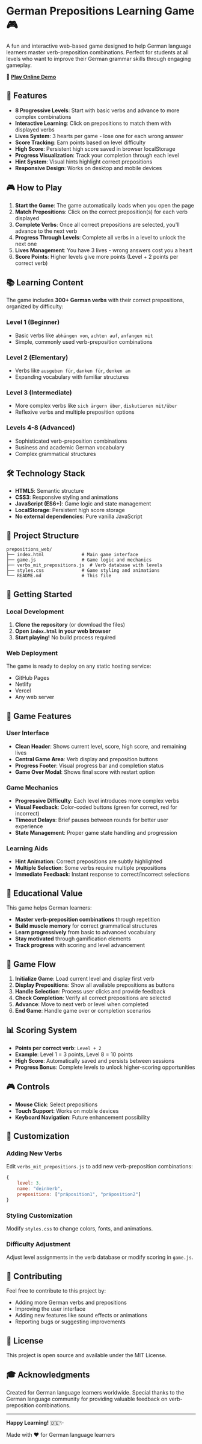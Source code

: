 # German Prepositions Learning Game 🎮

A fun and interactive web-based game designed to help German language learners master verb-preposition combinations. Perfect for students at all levels who want to improve their German grammar skills through engaging gameplay.

**🔗 [Play Online Demo](https://mhsenpc.github.io/german_prepositions/)**

## 🎯 Features

- **8 Progressive Levels**: Start with basic verbs and advance to more complex combinations
- **Interactive Learning**: Click on prepositions to match them with displayed verbs
- **Lives System**: 3 hearts per game - lose one for each wrong answer
- **Score Tracking**: Earn points based on level difficulty
- **High Score**: Persistent high score saved in browser localStorage
- **Progress Visualization**: Track your completion through each level
- **Hint System**: Visual hints highlight correct prepositions
- **Responsive Design**: Works on desktop and mobile devices

## 🎮 How to Play

1. **Start the Game**: The game automatically loads when you open the page
2. **Match Prepositions**: Click on the correct preposition(s) for each verb displayed
3. **Complete Verbs**: Once all correct prepositions are selected, you'll advance to the next verb
4. **Progress Through Levels**: Complete all verbs in a level to unlock the next one
5. **Lives Management**: You have 3 lives - wrong answers cost you a heart
6. **Score Points**: Higher levels give more points (Level + 2 points per correct verb)

## 📚 Learning Content

The game includes **300+ German verbs** with their correct prepositions, organized by difficulty:

### Level 1 (Beginner)
- Basic verbs like `abhängen von`, `achten auf`, `anfangen mit`
- Simple, commonly used verb-preposition combinations

### Level 2 (Elementary)
- Verbs like `ausgeben für`, `danken für`, `denken an`
- Expanding vocabulary with familiar structures

### Level 3 (Intermediate)
- More complex verbs like `sich ärgern über`, `diskutieren mit/über`
- Reflexive verbs and multiple preposition options

### Levels 4-8 (Advanced)
- Sophisticated verb-preposition combinations
- Business and academic German vocabulary
- Complex grammatical structures

## 🛠️ Technology Stack

- **HTML5**: Semantic structure
- **CSS3**: Responsive styling and animations
- **JavaScript (ES6+)**: Game logic and state management
- **LocalStorage**: Persistent high score storage
- **No external dependencies**: Pure vanilla JavaScript

## 📁 Project Structure

```
prepositions_web/
├── index.html              # Main game interface
├── game.js                 # Game logic and mechanics
├── verbs_mit_prepositions.js  # Verb database with levels
├── styles.css              # Game styling and animations
└── README.md               # This file
```

## 🚀 Getting Started

### Local Development
1. **Clone the repository** (or download the files)
2. **Open `index.html` in your web browser**
3. **Start playing!** No build process required

### Web Deployment
The game is ready to deploy on any static hosting service:
- GitHub Pages
- Netlify
- Vercel
- Any web server

## 🎨 Game Features

### User Interface
- **Clean Header**: Shows current level, score, high score, and remaining lives
- **Central Game Area**: Verb display and preposition buttons
- **Progress Footer**: Visual progress bar and completion status
- **Game Over Modal**: Shows final score with restart option

### Game Mechanics
- **Progressive Difficulty**: Each level introduces more complex verbs
- **Visual Feedback**: Color-coded buttons (green for correct, red for incorrect)
- **Timeout Delays**: Brief pauses between rounds for better user experience
- **State Management**: Proper game state handling and progression

### Learning Aids
- **Hint Animation**: Correct prepositions are subtly highlighted
- **Multiple Selection**: Some verbs require multiple prepositions
- **Immediate Feedback**: Instant response to correct/incorrect selections

## 🎯 Educational Value

This game helps German learners:
- **Master verb-preposition combinations** through repetition
- **Build muscle memory** for correct grammatical structures
- **Learn progressively** from basic to advanced vocabulary
- **Stay motivated** through gamification elements
- **Track progress** with scoring and level advancement

## 🔄 Game Flow

1. **Initialize Game**: Load current level and display first verb
2. **Display Prepositions**: Show all available prepositions as buttons
3. **Handle Selection**: Process user clicks and provide feedback
4. **Check Completion**: Verify all correct prepositions are selected
5. **Advance**: Move to next verb or level when completed
6. **End Game**: Handle game over or completion scenarios

## 📊 Scoring System

- **Points per correct verb**: `Level + 2`
- **Example**: Level 1 = 3 points, Level 8 = 10 points
- **High Score**: Automatically saved and persists between sessions
- **Progress Bonus**: Complete levels to unlock higher-scoring opportunities

## 🎮 Controls

- **Mouse Click**: Select prepositions
- **Touch Support**: Works on mobile devices
- **Keyboard Navigation**: Future enhancement possibility

## 🔧 Customization

### Adding New Verbs
Edit `verbs_mit_prepositions.js` to add new verb-preposition combinations:

```javascript
{
    level: 3,
    name: "deinVerb",
    prepositions: ["präposition1", "präposition2"]
}
```

### Styling Customization
Modify `styles.css` to change colors, fonts, and animations.

### Difficulty Adjustment
Adjust level assignments in the verb database or modify scoring in `game.js`.

## 🤝 Contributing

Feel free to contribute to this project by:
- Adding more German verbs and prepositions
- Improving the user interface
- Adding new features like sound effects or animations
- Reporting bugs or suggesting improvements

## 📝 License

This project is open source and available under the MIT License.

## 🎓 Acknowledgments

Created for German language learners worldwide. Special thanks to the German language community for providing valuable feedback on verb-preposition combinations.

---

**Happy Learning!** 🇩🇪✨

Made with ❤️ for German language learners